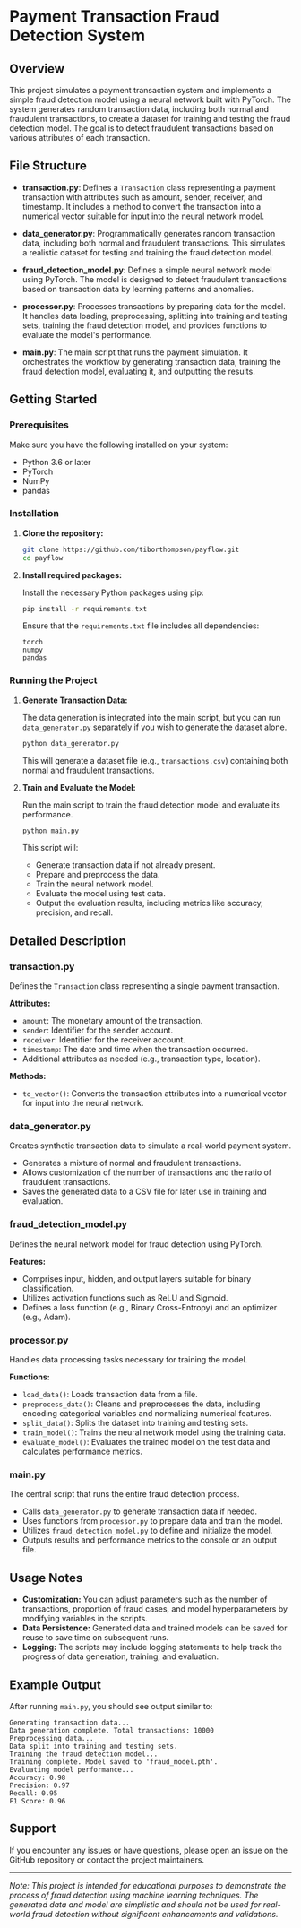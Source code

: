 # Payment Transaction Fraud Detection System

## Overview

This project simulates a payment transaction system and implements a simple fraud detection model using a neural network built with PyTorch. The system generates random transaction data, including both normal and fraudulent transactions, to create a dataset for training and testing the fraud detection model. The goal is to detect fraudulent transactions based on various attributes of each transaction.

## File Structure

- **transaction.py**: Defines a `Transaction` class representing a payment transaction with attributes such as amount, sender, receiver, and timestamp. It includes a method to convert the transaction into a numerical vector suitable for input into the neural network model.

- **data_generator.py**: Programmatically generates random transaction data, including both normal and fraudulent transactions. This simulates a realistic dataset for testing and training the fraud detection model.

- **fraud_detection_model.py**: Defines a simple neural network model using PyTorch. The model is designed to detect fraudulent transactions based on transaction data by learning patterns and anomalies.

- **processor.py**: Processes transactions by preparing data for the model. It handles data loading, preprocessing, splitting into training and testing sets, training the fraud detection model, and provides functions to evaluate the model's performance.

- **main.py**: The main script that runs the payment simulation. It orchestrates the workflow by generating transaction data, training the fraud detection model, evaluating it, and outputting the results.

## Getting Started

### Prerequisites

Make sure you have the following installed on your system:

- Python 3.6 or later
- PyTorch
- NumPy
- pandas

### Installation

1. **Clone the repository:**

   ```sh
   git clone https://github.com/tiborthompson/payflow.git
   cd payflow
   ```

2. **Install required packages:**

   Install the necessary Python packages using pip:

   ```sh
   pip install -r requirements.txt
   ```

   Ensure that the `requirements.txt` file includes all dependencies:

   ```
   torch
   numpy
   pandas
   ```

### Running the Project

1. **Generate Transaction Data:**

   The data generation is integrated into the main script, but you can run `data_generator.py` separately if you wish to generate the dataset alone.

   ```sh
   python data_generator.py
   ```

   This will generate a dataset file (e.g., `transactions.csv`) containing both normal and fraudulent transactions.

2. **Train and Evaluate the Model:**

   Run the main script to train the fraud detection model and evaluate its performance.

   ```sh
   python main.py
   ```

   This script will:

   - Generate transaction data if not already present.
   - Prepare and preprocess the data.
   - Train the neural network model.
   - Evaluate the model using test data.
   - Output the evaluation results, including metrics like accuracy, precision, and recall.

## Detailed Description

### transaction.py

Defines the `Transaction` class representing a single payment transaction.

**Attributes:**

- `amount`: The monetary amount of the transaction.
- `sender`: Identifier for the sender account.
- `receiver`: Identifier for the receiver account.
- `timestamp`: The date and time when the transaction occurred.
- Additional attributes as needed (e.g., transaction type, location).

**Methods:**

- `to_vector()`: Converts the transaction attributes into a numerical vector for input into the neural network.

### data_generator.py

Creates synthetic transaction data to simulate a real-world payment system.

- Generates a mixture of normal and fraudulent transactions.
- Allows customization of the number of transactions and the ratio of fraudulent transactions.
- Saves the generated data to a CSV file for later use in training and evaluation.

### fraud_detection_model.py

Defines the neural network model for fraud detection using PyTorch.

**Features:**

- Comprises input, hidden, and output layers suitable for binary classification.
- Utilizes activation functions such as ReLU and Sigmoid.
- Defines a loss function (e.g., Binary Cross-Entropy) and an optimizer (e.g., Adam).

### processor.py

Handles data processing tasks necessary for training the model.

**Functions:**

- `load_data()`: Loads transaction data from a file.
- `preprocess_data()`: Cleans and preprocesses the data, including encoding categorical variables and normalizing numerical features.
- `split_data()`: Splits the dataset into training and testing sets.
- `train_model()`: Trains the neural network model using the training data.
- `evaluate_model()`: Evaluates the trained model on the test data and calculates performance metrics.

### main.py

The central script that runs the entire fraud detection process.

- Calls `data_generator.py` to generate transaction data if needed.
- Uses functions from `processor.py` to prepare data and train the model.
- Utilizes `fraud_detection_model.py` to define and initialize the model.
- Outputs results and performance metrics to the console or an output file.

## Usage Notes

- **Customization:** You can adjust parameters such as the number of transactions, proportion of fraud cases, and model hyperparameters by modifying variables in the scripts.
- **Data Persistence:** Generated data and trained models can be saved for reuse to save time on subsequent runs.
- **Logging:** The scripts may include logging statements to help track the progress of data generation, training, and evaluation.

## Example Output

After running `main.py`, you should see output similar to:

```
Generating transaction data...
Data generation complete. Total transactions: 10000
Preprocessing data...
Data split into training and testing sets.
Training the fraud detection model...
Training complete. Model saved to 'fraud_model.pth'.
Evaluating model performance...
Accuracy: 0.98
Precision: 0.97
Recall: 0.95
F1 Score: 0.96
```

## Support

If you encounter any issues or have questions, please open an issue on the GitHub repository or contact the project maintainers.


---

*Note: This project is intended for educational purposes to demonstrate the process of fraud detection using machine learning techniques. The generated data and model are simplistic and should not be used for real-world fraud detection without significant enhancements and validations.*
